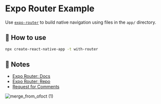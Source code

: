 # Expo Router Example

Use [`expo-router`](https://expo.github.io/router) to build native navigation using files in the `app/` directory.

## 🚀 How to use

```sh
npx create-react-native-app -t with-router
```

## 📝 Notes

- [Expo Router: Docs](https://expo.github.io/router)
- [Expo Router: Repo](https://github.com/expo/router)
- [Request for Comments](https://github.com/expo/router/discussions/1)


![merge_from_ofoct (1)](https://user-images.githubusercontent.com/25499696/235639301-c9007a5b-f764-4a1b-99d6-09fec13c5822.jpg)
